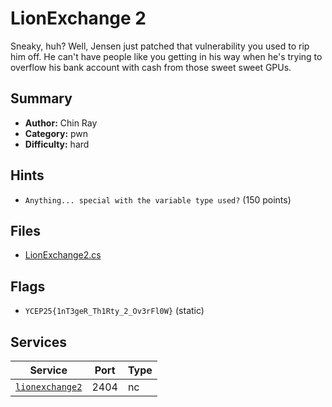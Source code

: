 # LionExchange 2
Sneaky, huh? Well, Jensen just patched that vulnerability you used to rip him off. He can't have people like you getting in his way when he's trying to overflow his bank account with cash from those sweet sweet GPUs.

## Summary
- **Author:** Chin Ray
- **Category:** pwn
- **Difficulty:** hard


## Hints
- `Anything... special with the variable type used?` (150 points)

## Files
- [LionExchange2.cs](dist\LionExchange2.cs)

## Flags
- `YCEP25{1nT3geR_Th1Rty_2_Ov3rFl0W}` (static)

## Services
| Service | Port | Type |
| ------- | ---- | ---- |
| [`lionexchange2`](service\lionexchange2) | 2404 | nc |

